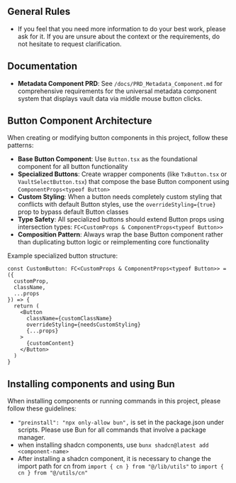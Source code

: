 ## General Rules

- If you feel that you need more information to do your best work, please ask for it. If you are unsure about the context or the requirements, do not hesitate to request clarification.

## Documentation

- **Metadata Component PRD**: See `/docs/PRD_Metadata_Component.md` for comprehensive requirements for the universal metadata component system that displays vault data via middle mouse button clicks.

## Button Component Architecture

When creating or modifying button components in this project, follow these patterns:

- **Base Button Component**: Use `Button.tsx` as the foundational component for all button functionality
- **Specialized Buttons**: Create wrapper components (like `TxButton.tsx` or `VaultSelectButton.tsx`) that compose the base Button component using `ComponentProps<typeof Button>`
- **Custom Styling**: When a button needs completely custom styling that conflicts with default Button styles, use the `overrideStyling={true}` prop to bypass default Button classes
- **Type Safety**: All specialized buttons should extend Button props using intersection types: `FC<CustomProps & ComponentProps<typeof Button>>`
- **Composition Pattern**: Always wrap the base Button component rather than duplicating button logic or reimplementing core functionality

Example specialized button structure:

```tsx
const CustomButton: FC<CustomProps & ComponentProps<typeof Button>> = ({
  customProp,
  className,
  ...props
}) => {
  return (
    <Button
      className={customClassName}
      overrideStyling={needsCustomStyling}
      {...props}
    >
      {customContent}
    </Button>
  )
}
```

## Installing components and using Bun

When installing components or running commands in this project, please follow these guidelines:

- `"preinstall": "npx only-allow bun",` is set in the package.json under scripts. Please use Bun for all commands that involve a package manager.
- when installing shadcn components, use `bunx shadcn@latest add <component-name>`
- After installing a shadcn component, it is necessary to change the import path for cn from `import { cn } from "@/lib/utils"` to `import { cn } from "@/utils/cn"`

